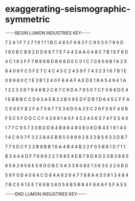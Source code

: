 # exaggerating-seismographic-symmetric

-----BEGIN LUMON INDUSTRIES KEY-----

7 2 A 1 F 7 2 7 1 9 1 1 1 B C 4 8 5 F 6 9 2 F C 9 0 3 0 7 9 0 D

1 9 0 B C B 8 2 D D 6 9 7 7 E 7 4 4 3 A A 0 4 8 C 7 B 1 E F 6 D

4 C 1 9 2 F F 7 B 8 8 B D B 6 8 D E C 0 1 C 7 0 6 5 6 B 1 6 2 5

8 4 0 6 F C 5 F E 7 C 4 C 4 5 C 2 4 5 9 F 7 4 3 2 3 1 6 7 B 1 E

0 8 9 8 0 C 1 E 3 B 1 2 4 0 F 8 A A F A E D E 1 8 A 5 4 9 4 1 A

1 2 2 3 3 9 7 9 4 8 B 2 C 6 7 C 9 D A 7 9 5 0 7 C F 0 8 8 D E 4

1 E B B B C C D 6 3 A E B 2 2 B 5 9 E D F D B 1 D 6 4 5 C F F A

C E 6 E F B 2 F A 7 5 6 7 7 E 3 6 D 5 A 2 E C 2 6 F E 6 F 4 9 B

F 5 C 5 F D D C C F 4 2 6 9 1 A 5 F 4 5 2 4 0 6 3 7 4 F E 5 4 0

1 7 7 C 9 5 7 3 3 B D D 8 4 B 8 8 4 8 0 8 0 8 D B 4 E 1 9 1 4 0

1 4 C 9 0 7 F 3 2 2 8 A E B B 5 0 8 9 9 2 8 3 2 B 5 9 3 3 D B 7

7 7 5 D C F 2 2 B 8 B B 1 6 A 4 B 4 4 B 2 2 F 0 5 B 8 1 D 7 1 1

B 3 4 4 A D F 7 6 9 9 2 2 7 6 8 E 4 E B 7 9 D 8 D 2 3 B 3 8 8 5

6 5 6 2 9 5 6 E 5 9 D D B C 5 A 3 3 8 0 8 E 1 3 6 3 E 3 2 6 B D

5 9 F 0 D 4 0 6 4 C D 8 4 A 6 2 6 4 7 7 8 8 A 4 3 5 8 1 3 4 8 4

7 B C E 9 1 E E 7 6 9 B 3 8 0 5 6 B 5 B 8 4 F 8 6 A F 5 F A 5 5

-----END LUMON INDUSTRIES KEY-----
